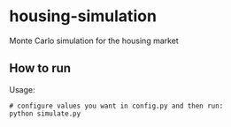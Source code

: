 # housing-simulation
Monte Carlo simulation for the housing market

## How to run

Usage:
```
# configure values you want in config.py and then run:
python simulate.py
```
